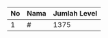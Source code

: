| No | Nama            | Jumlah Level |
|----|-----------------|--------------|
| 1  | #    |    1375        |
